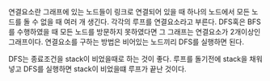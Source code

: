 연결요소란 그래프에 있는 노드들이 링크로 연결되어 있을 때 하나의 노드에서 모든 노드를 돌 수 없을 때 여러 개 생긴다.
각각의 루프를 연결요소라고 부른다.
DFS혹은 BFS를 수행하였을 때 모든 노드를 방문하지 못하였다면 그 그래프는 연결요소가 2개이상인 그래프이다.
연결요소를 구하는 방법은 비어있는 노드끼리 DFS를 실행하면 된다.

DFS는 종료조건을 stack이 비었을때로 하는 것이 좋다.
루프를 돌기전에 stack을 채워넣고 DFS를 실행하면 stack이 비었을떄 루프가 끝난 것이다.